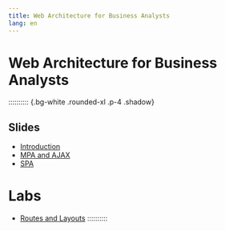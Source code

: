 ```yaml
---
title: Web Architecture for Business Analysts
lang: en
---
```


# Web Architecture for Business Analysts

:::::::::: {.bg-white .rounded-xl .p-4 .shadow}
## Slides

- [Introduction](/AW4C/slides/01-introduction)
- [MPA and AJAX](/AW4C/slides/02-mpa)
- [SPA](/AW4C/slides/03-spa)

# Labs

- [Routes and Layouts](/AW4C/slides/lab-01-routes)
::::::::::